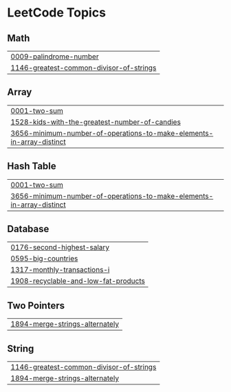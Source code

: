 

<!---LeetCode Topics Start-->
# LeetCode Topics
## Math
|  |
| ------- |
| [0009-palindrome-number](https://github.com/divyaraj-vihol/GitHub/tree/master/0009-palindrome-number) |
| [1146-greatest-common-divisor-of-strings](https://github.com/divyaraj-vihol/GitHub/tree/master/1146-greatest-common-divisor-of-strings) |
## Array
|  |
| ------- |
| [0001-two-sum](https://github.com/divyaraj-vihol/GitHub/tree/master/0001-two-sum) |
| [1528-kids-with-the-greatest-number-of-candies](https://github.com/divyaraj-vihol/GitHub/tree/master/1528-kids-with-the-greatest-number-of-candies) |
| [3656-minimum-number-of-operations-to-make-elements-in-array-distinct](https://github.com/divyaraj-vihol/GitHub/tree/master/3656-minimum-number-of-operations-to-make-elements-in-array-distinct) |
## Hash Table
|  |
| ------- |
| [0001-two-sum](https://github.com/divyaraj-vihol/GitHub/tree/master/0001-two-sum) |
| [3656-minimum-number-of-operations-to-make-elements-in-array-distinct](https://github.com/divyaraj-vihol/GitHub/tree/master/3656-minimum-number-of-operations-to-make-elements-in-array-distinct) |
## Database
|  |
| ------- |
| [0176-second-highest-salary](https://github.com/divyaraj-vihol/GitHub/tree/master/0176-second-highest-salary) |
| [0595-big-countries](https://github.com/divyaraj-vihol/GitHub/tree/master/0595-big-countries) |
| [1317-monthly-transactions-i](https://github.com/divyaraj-vihol/GitHub/tree/master/1317-monthly-transactions-i) |
| [1908-recyclable-and-low-fat-products](https://github.com/divyaraj-vihol/GitHub/tree/master/1908-recyclable-and-low-fat-products) |
## Two Pointers
|  |
| ------- |
| [1894-merge-strings-alternately](https://github.com/divyaraj-vihol/GitHub/tree/master/1894-merge-strings-alternately) |
## String
|  |
| ------- |
| [1146-greatest-common-divisor-of-strings](https://github.com/divyaraj-vihol/GitHub/tree/master/1146-greatest-common-divisor-of-strings) |
| [1894-merge-strings-alternately](https://github.com/divyaraj-vihol/GitHub/tree/master/1894-merge-strings-alternately) |
<!---LeetCode Topics End-->